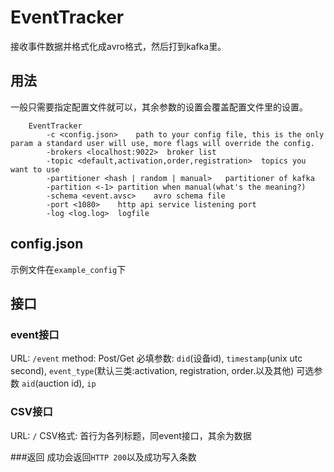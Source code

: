 # EventTracker
接收事件数据并格式化成avro格式，然后打到kafka里。
## 用法
一般只需要指定配置文件就可以，其余参数的设置会覆盖配置文件里的设置。
```
    EventTracker
        -c <config.json>    path to your config file, this is the only param a standard user will use, more flags will override the config.
        -brokers <localhost:9022>  broker list
        -topic <default,activation,order,registration>  topics you want to use
        -partitioner <hash | random | manual>   partitioner of kafka
        -partition <-1> partition when manual(what's the meaning?)
        -schema <event.avsc>    avro schema file
        -port <1080>    http api service listening port
        -log <log.log>  logfile
```
## config.json
示例文件在`example_config`下
## 接口
### event接口
URL: `/event` method: Post/Get
必填参数: `did`(设备id), `timestamp`(unix utc second), `event_type`(默认三类:activation, registration, order.以及其他)
可选参数 `aid`(auction id), `ip`

### CSV接口
URL: `/`
CSV格式: 首行为各列标题，同event接口，其余为数据

###返回
成功会返回`HTTP 200`以及成功写入条数
